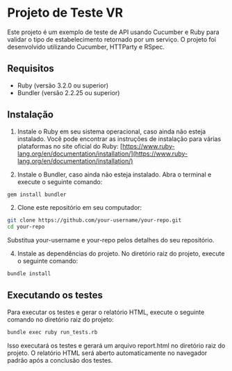 # Projeto de Teste VR

Este projeto é um exemplo de teste de API usando Cucumber e Ruby para validar o tipo de estabelecimento retornado por um serviço. O projeto foi desenvolvido utilizando Cucumber, HTTParty e RSpec.

## Requisitos

- Ruby (versão 3.2.0 ou superior)
- Bundler (versão 2.2.25 ou superior)

## Instalação

1. Instale o Ruby em seu sistema operacional, caso ainda não esteja instalado. Você pode encontrar as instruções de instalação para várias plataformas no site oficial do Ruby: [https://www.ruby-lang.org/en/documentation/installation/](https://www.ruby-lang.org/en/documentation/installation/)

2. Instale o Bundler, caso ainda não esteja instalado. Abra o terminal e execute o seguinte comando:

```bash
gem install bundler
```

2. Clone este repositório em seu computador:

```bash
git clone https://github.com/your-username/your-repo.git
cd your-repo
```

Substitua your-username e your-repo pelos detalhes do seu repositório.

4. Instale as dependências do projeto. No diretório raiz do projeto, execute o seguinte comando:

```bash
bundle install
```

## Executando os testes

Para executar os testes e gerar o relatório HTML, execute o seguinte comando no diretório raiz do projeto:

```bash
bundle exec ruby run_tests.rb
```
Isso executará os testes e gerará um arquivo report.html no diretório raiz do projeto. O relatório HTML será aberto automaticamente no navegador padrão após a conclusão dos testes.